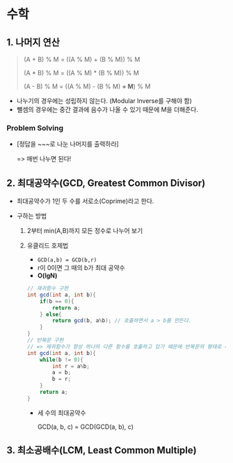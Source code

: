 # 수학

## 1. 나머지 연산

> (A + B) % M = ((A % M) + (B % M)) % M
>
> (A * B) % M = ((A % M) * (B % M)) % M
>
> (A - B) % M = ((A % M) - (B % M) **+ M**) % M

- 나누기의 경우에는 성립하지 않는다. (Modular Inverse를 구해야 함)
- 뺄셈의 경우에는 중간 결과에 음수가 나올 수 있기 때문에 M을 더해준다.

### Problem Solving

- [정답을 ~~~로 나눈 나머지를 출력하라]

  => 매번 나누면 된다!



## 2. 최대공약수(GCD, Greatest Common Divisor)

- 최대공약수가 1인 두 수를 서로소(Coprime)라고 한다.

- 구하는 방법

  1. 2부터 min(A,B)까지 모든 정수로 나누어 보기

  2. 유클리드 호제법

     - `GCD(a,b) = GCD(b,r)`
     - r이 0이면 그 때의 b가 최대 공약수
     - **O(lgN)**

     ``` java
     // 재귀함수 구현
     int gcd(int a, int b){
         if(b == 0){
             return a;
         } else{
             return gcd(b, a%b); // 호출하면서 a > b를 만든다. 
         }
     }
     // 반복문 구현
     // => 재귀함수가 항상 하나의 다른 함수를 호출하고 있기 때문에 반복문의 형태로 바꿀 수 있다.
     int gcd(int a, int b){
         while(b != 0){
             int r = a%b;
             a = b;
             b = r;
         }
         return a;
     }
     ```

     - 세 수의 최대공약수

       GCD(a, b, c) = GCD(GCD(a, b), c)



## 3. 최소공배수(LCM, Least Common Multiple)

